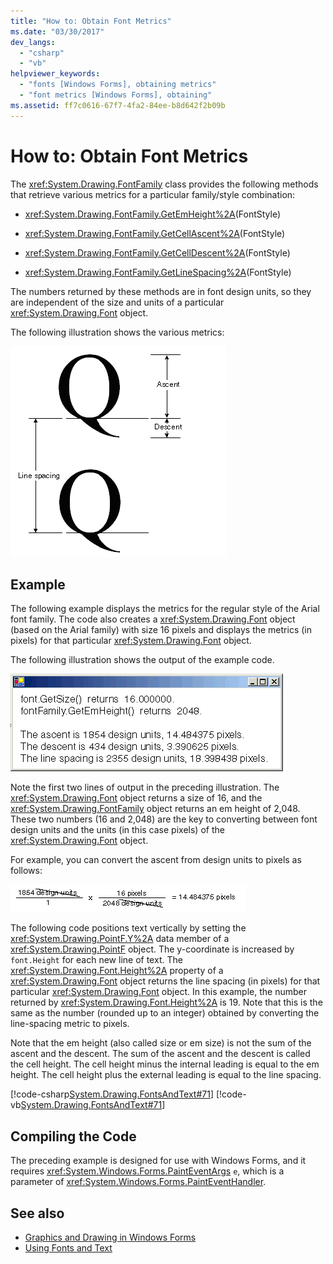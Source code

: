 ```yaml
---
title: "How to: Obtain Font Metrics"
ms.date: "03/30/2017"
dev_langs: 
  - "csharp"
  - "vb"
helpviewer_keywords: 
  - "fonts [Windows Forms], obtaining metrics"
  - "font metrics [Windows Forms], obtaining"
ms.assetid: ff7c0616-67f7-4fa2-84ee-b8d642f2b09b
---
```

# How to: Obtain Font Metrics
The <xref:System.Drawing.FontFamily> class provides the following methods that retrieve various metrics for a particular family/style combination:  
  
- <xref:System.Drawing.FontFamily.GetEmHeight%2A>(FontStyle)  
  
- <xref:System.Drawing.FontFamily.GetCellAscent%2A>(FontStyle)  
  
- <xref:System.Drawing.FontFamily.GetCellDescent%2A>(FontStyle)  
  
- <xref:System.Drawing.FontFamily.GetLineSpacing%2A>(FontStyle)  
  
 The numbers returned by these methods are in font design units, so they are independent of the size and units of a particular <xref:System.Drawing.Font> object.  
  
 The following illustration shows the various metrics:
  
 ![Illustration of various font metrics](./media/how-to-obtain-font-metrics/various-font-metrics.png "Illustration of various font metrics")  
  
## Example  
 The following example displays the metrics for the regular style of the Arial font family. The code also creates a <xref:System.Drawing.Font> object (based on the Arial family) with size 16 pixels and displays the metrics (in pixels) for that particular <xref:System.Drawing.Font> object.  
  
 The following illustration shows the output of the example code.  
  
 ![Example code output of Arial font](./media/how-to-obtain-font-metrics/example-output-code-arial-font.png "Example code output of Arial font")  
  
 Note the first two lines of output in the preceding illustration. The <xref:System.Drawing.Font> object returns a size of 16, and the <xref:System.Drawing.FontFamily> object returns an em height of 2,048. These two numbers (16 and 2,048) are the key to converting between font design units and the units (in this case pixels) of the <xref:System.Drawing.Font> object.  
  
 For example, you can convert the ascent from design units to pixels as follows:  
  
 ![Example of converting from design units to pixels](./media/how-to-obtain-font-metrics/convert-font-units-example.png "Example of converting from design units to pixels")  
  
 The following code positions text vertically by setting the <xref:System.Drawing.PointF.Y%2A> data member of a <xref:System.Drawing.PointF> object. The y-coordinate is increased by `font.Height` for each new line of text. The <xref:System.Drawing.Font.Height%2A> property of a <xref:System.Drawing.Font> object returns the line spacing (in pixels) for that particular <xref:System.Drawing.Font> object. In this example, the number returned by <xref:System.Drawing.Font.Height%2A> is 19. Note that this is the same as the number (rounded up to an integer) obtained by converting the line-spacing metric to pixels.  
  
 Note that the em height (also called size or em size) is not the sum of the ascent and the descent. The sum of the ascent and the descent is called the cell height. The cell height minus the internal leading is equal to the em height. The cell height plus the external leading is equal to the line spacing.  
  
 [!code-csharp[System.Drawing.FontsAndText#71](~/samples/snippets/csharp/VS_Snippets_Winforms/System.Drawing.FontsAndText/CS/Class1.cs#71)]
 [!code-vb[System.Drawing.FontsAndText#71](~/samples/snippets/visualbasic/VS_Snippets_Winforms/System.Drawing.FontsAndText/VB/Class1.vb#71)]  
  
## Compiling the Code  
 The preceding example is designed for use with Windows Forms, and it requires <xref:System.Windows.Forms.PaintEventArgs> `e`, which is a parameter of <xref:System.Windows.Forms.PaintEventHandler>.  
  
## See also

- [Graphics and Drawing in Windows Forms](graphics-and-drawing-in-windows-forms.md)
- [Using Fonts and Text](using-fonts-and-text.md)
